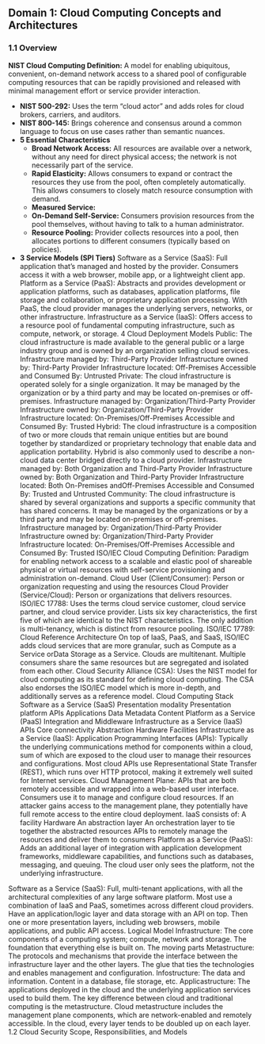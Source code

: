 ## Domain 1: Cloud Computing Concepts and Architectures

### 1.1 Overview

**NIST Cloud Computing Definition:** A model for enabling ubiquitous, convenient, on-demand network access to a shared pool of configurable computing resources that can be rapidly provisioned and released with minimal management effort or service provider interaction.
  * **NIST 500-292:** Uses the term “cloud actor” and adds roles for cloud brokers, carriers, and auditors.
  * **NIST 800-145:** Brings coherence and consensus around a common language to focus on use cases rather than semantic nuances.
  * **5 Essential Characteristics**
    * **Broad Network Access:** All resources are available over a network, without any need for direct physical access; the network is not necessarily part of the service.
    * **Rapid Elasticity:** Allows consumers to expand or contract the resources they use from the pool, often completely automatically. This allows consumers to closely match resource consumption with demand.
    * **Measured Service:** 
    * **On-Demand Self-Service:** Consumers provision resources from the pool themselves, without having to talk to a human administrator.
    * **Resource Pooling:** Provider collects resources into a pool, then allocates portions to different consumers (typically based on policies).
* **3 Service Models (SPI Tiers)**
Software as a Service (SaaS): Full application that’s managed and hosted by the provider. Consumers access it with a web browser, mobile app, or a lightweight client app.
Platform as a Service (PaaS): Abstracts and provides development or application platforms, such as databases, application platforms, file storage and collaboration, or proprietary application processing. With PaaS, the cloud provider manages the underlying servers, networks, or other infrastructure.
Infrastructure as a Service (IaaS): Offers access to a resource pool of fundamental computing infrastructure, such as compute, network, or storage.
4 Cloud Deployment Models
Public: The cloud infrastructure is made available to the general public or a large industry group and is owned by an organization selling cloud services.
Infrastructure managed by: Third-Party Provider
Infrastructure owned by: Third-Party Provider
Infrastructure located: Off-Premises
Accessible and Consumed By: Untrusted
Private: The cloud infrastructure is operated solely for a single organization. It may be managed by the organization or by a third party and may be located on-premises or off-premises.
Infrastructure managed by: Organization/Third-Party Provider
Infrastructure owned by: Organization/Third-Party Provider
Infrastructure located: On-Premises/Off-Premises
Accessible and Consumed By: Trusted
Hybrid: The cloud infrastructure is a composition of two or more clouds that remain unique entities but are bound together by standardized or proprietary technology that enable data and application portability. Hybrid is also commonly used to describe a non-cloud data center bridged directly to a cloud provider.
Infrastructure managed by: Both Organization and Third-Party Provider
Infrastructure owned by: Both Organization and Third-Party Provider
Infrastructure located: Both On-Premises andOff-Premises
Accessible and Consumed By: Trusted and Untrusted
Community: The cloud infrastructure is shared by several organizations and supports a specific community that has shared concerns. It may be managed by the organizations or by a third party and may be located on-premises or off-premises.
Infrastructure managed by: Organization/Third-Party Provider
Infrastructure owned by: Organization/Third-Party Provider
Infrastructure located: On-Premises/Off-Premises
Accessible and Consumed By: Trusted
ISO/IEC Cloud Computing Definition: Paradigm for enabling network access to a scalable and elastic pool of shareable physical or virtual resources with self-service provisioning and administration on-demand.
Cloud User (Client/Consumer): Person or organization requesting and using the resources
Cloud Provider (Service/Cloud): Person or organizations that delivers resources.
ISO/IEC 17788: Uses the terms cloud service customer, cloud service partner, and cloud service provider. Lists six key characteristics, the first five of which are identical to the NIST characteristics. The only addition is multi-tenancy, which is distinct from resource pooling.
ISO/IEC 17789: Cloud Reference Architecture
On top of IaaS, PaaS, and SaaS, ISO/IEC adds cloud services that are more granular, such as Compute as a Service orData Storage as a Service.
Clouds are multitenant. Multiple consumers share the same resources but are segregated and isolated from each other. 
Cloud Security Alliance (CSA): Uses the NIST model for cloud computing as its standard for defining cloud computing. The CSA also endorses the ISO/IEC model which is more in-depth, and additionally serves as a reference model.
Cloud Computing Stack
Software as a Service (SaaS)
Presentation modality
Presentation platform
APIs
Applications
Data
Metadata
Content
Platform as a Service (PaaS)
Integration and Middleware
Infrastructure as a Service (IaaS)
APIs
Core connectivity
Abstraction
Hardware
Facilities
Infrastructure as a Service (IaaS):
Application Programming Interfaces (APIs): Typically the underlying communications method for components within a cloud, sum of which are exposed to the cloud user to manage their resources and configurations. Most cloud APIs use Representational State Transfer (REST), which runs over HTTP protocol, making it extremely well suited for Internet services.
Cloud Management Plane: APIs that are both remotely accessible and wrapped into a web-based user interface. Consumers use it to manage and configure cloud resources. If an attacker gains access to the management plane, they potentially have full remote access to the entire cloud deployment.
IaaS consists of:
A facility
Hardware
An abstraction layer
An orchestration layer to tie together the abstracted resources
APIs to remotely manage the resources and deliver them to consumers
Platform as a Service (PaaS):
Adds an additional layer of integration with application development frameworks, middleware capabilities, and functions such as databases, messaging, and queuing.
The cloud user only sees the platform, not the underlying infrastructure.

Software as a Service (SaaS):
Full, multi-tenant applications, with all the architectural complexities of any large software platform.
Most use a combination of IaaS and PaaS, sometimes across different cloud providers.
Have an application/logic layer and data storage with an API on top. Then one or more presentation layers, including web browsers, mobile applications, and public API access.
Logical Model
Infrastructure: The core components of a computing system; compute, network and storage. The foundation that everything else is built on. The moving parts
Metastructure: The protocols and mechanisms that provide the interface between the infrastructure layer and the other layers. The glue that ties the technologies and enables management and configuration.
Infostructure: The data and information. Content in a database, file storage, etc.
Applicastructure: The applications deployed in the cloud and the underlying application services used to build them.
The key difference between cloud and traditional computing is the metastructure. Cloud metastructure includes the management plane components, which are network-enabled and remotely accessible. In the cloud, every layer tends to be doubled up on each layer.
1.2 Cloud Security Scope, Responsibilities, and Models



